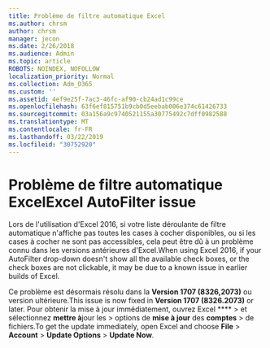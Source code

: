 ```yaml
---
title: Problème de filtre automatique Excel
ms.author: chrsm
author: chrsm
manager: jecon
ms.date: 2/26/2018
ms.audience: Admin
ms.topic: article
ROBOTS: NOINDEX, NOFOLLOW
localization_priority: Normal
ms.collection: Adm_O365
ms.custom: ''
ms.assetid: 4ef9e25f-7ac3-46fc-af90-cb24ad1c99ce
ms.openlocfilehash: 63f6ef815751b9cb0d5eebab006e374c61426733
ms.sourcegitcommit: 03a156a9c9740521155a30775492c7dff0982588
ms.translationtype: MT
ms.contentlocale: fr-FR
ms.lasthandoff: 03/22/2019
ms.locfileid: "30752920"
---
```

# <a name="excel-autofilter-issue"></a><span data-ttu-id="5288c-102">Problème de filtre automatique Excel</span><span class="sxs-lookup"><span data-stu-id="5288c-102">Excel AutoFilter issue</span></span>

<span data-ttu-id="5288c-103">Lors de l'utilisation d'Excel 2016, si votre liste déroulante de filtre automatique n'affiche pas toutes les cases à cocher disponibles, ou si les cases à cocher ne sont pas accessibles, cela peut être dû à un problème connu dans les versions antérieures d'Excel.</span><span class="sxs-lookup"><span data-stu-id="5288c-103">When using Excel 2016, if your AutoFilter drop-down doesn't show all the available check boxes, or the check boxes are not clickable, it may be due to a known issue in earlier builds of Excel.</span></span> 
  
<span data-ttu-id="5288c-104">Ce problème est désormais résolu dans la **Version 1707 (8326,2073)** ou version ultérieure.</span><span class="sxs-lookup"><span data-stu-id="5288c-104">This issue is now fixed in **Version 1707 (8326.2073)** or later.</span></span> <span data-ttu-id="5288c-105">Pour obtenir la mise à jour immédiatement, ouvrez Excel \*\*\*\* \> et sélectionnez **mettre à**jour les \> options de **mise à jour** des **comptes** \> de fichiers.</span><span class="sxs-lookup"><span data-stu-id="5288c-105">To get the update immediately, open Excel and choose **File** \> **Account** \> **Update Options** \> **Update Now**.</span></span>
  

